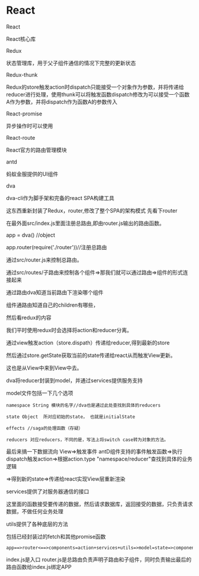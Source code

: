 # React

React

React核心库

Redux

状态管理库，用于父子组件通信的情况下完整的更新状态

Redux-thunk

Redux的store触发action时dispatch只能接受一个对象作为参数，并将传递给reducer进行处理，使用thunk可以将触发函数dispatch修改为可以接受一个函数A作为参数，并将dispatch作为函数A的参数传入

React-promise

异步操作时可以使用

React-route

React官方的路由管理模块

antd

蚂蚁金服提供的UI组件

dva 

dva-cli作为脚手架和完备的react SPA构建工具

这东西重新封装了Redux，router,修改了整个SPA的架构模式
先看下router

在最外面src/index.js里面注册总路由,即由router.js输出的路由函数。

app = dva() //object

app.router(require('./router'))//注册总路由

通过src/router.js来控制总路由。

通过src/routes/子路由来控制各个组件=>那我们就可以通过路由=>组件的形式连接起来

通过路由dva知道当前路由下渲染哪个组件

组件通路由知道自己的children有哪些，

然后看redux的内容

我们平时使用redux时会选择将action和reducer分离。

通过view触发action（store.dispath）传递给reducer,得到最新的store

然后通过store.getState获取当前的state传递给react从而触发View更新。

这也是从View中来到View中去。

dva将reducer封装到model，并通过services提供服务支持

model文件包括一下几个选项

	namespace String 模块的名字//dva也是通过此处查找到具体的reducers 

	state Object  所对应初始的state， 也就是initialState

	effects //saga的处理函数（存疑）

	reducers 对应reducers，不同的是，写法上将switch case转为对象的方法。

最后来搞一下数据流向
View=>触发事件 antD组件支持的事件触发函数=>执行dispatch触发action=>根据action.type "namespace/reducer"查找到具体的业务逻辑

=>得到新的state=>传递给react实现View层重新渲染

services提供了对服务器通信的接口

这里面的函数接受要传递的数据，然后请求数据库，返回接受的数据，只负责请求数据，不做任何业务处理

utils提供了各种底层的方法

包括已经封装过的fetch和其他promise函数

	app==>router<==>components=action+services+utils=>model=state=>components  

index.js是入口
router.js是总路由负责声明子路由和子组件，同时负责输出最后的路由函数给index.js绑定APP